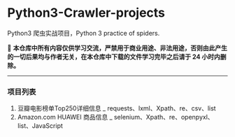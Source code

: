 # Python3-Crawler-projects
Python3 爬虫实战项目，Python 3 practice of spiders.

🔨 **本仓库中所有内容仅供学习交流，严禁用于商业用途、非法用途，否则由此产生的一切后果均与作者无关，在本仓库中下载的文件学习完毕之后请于 24 小时内删除。**

---

### 项目列表

1. 豆瓣电影榜单Top250详细信息 _ requests、lxml、Xpath、re、csv、list
2. Amazon.com HUAWEI 商品信息 _ selenium、Xpath、re、openpyxl、list、JavaScript

